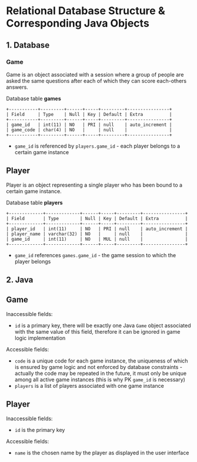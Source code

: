 # Relational Database Structure & Corresponding Java Objects

## 1. Database

### Game
Game is an object associated with a session where a group of people are asked the same questions after each of which they can score each-others answers.

Database table **games**
```
+-----------+---------+------+-----+---------+----------------+
| Field     | Type    | Null | Key | Default | Extra          |
+-----------+---------+------+-----+---------+----------------+
| game_id   | int(11) | NO   | PRI | null    | auto_increment |
| game_code | char(4) | NO   |     | null    |                |
+-----------+---------+------+-----+---------+----------------+
```
* `game_id` is referenced by `players.game_id` - each player belongs to a certain game instance

## Player
Player is an object representing a single player who has been bound to a certain game instance.

Database table **players**
```
+-------------+-------------+------+-----+---------+----------------+
| Field       | Type        | Null | Key | Default | Extra          |
+-------------+-------------+------+-----+---------+----------------+
| player_id   | int(11)     | NO   | PRI | null    | auto_increment |
| player_name | varchar(32) | NO   |     | null    |                |
| game_id     | int(11)     | NO   | MUL | null    |                |
+-------------+-------------+------+-----+---------+----------------+
```
* `game_id` references `games.game_id` - the game session to which the player belongs

## 2. Java

## Game

Inaccessible fields:
* `id` is a primary key, there will be exactly one Java `Game` object associated with the same value of this field, therefore it can be ignored in game logic implementation

Accessible fields:
* `code` is a unique code for each game instance, the uniqueness of which is ensured by game logic and not enforced by database constraints - actually the code may be repeated in the future, it must only be unique among all active game instances (this is why PK `game_id` is necessary)
* `players` is a list of players associated with one game instance

## Player

Inaccessible fields:
* `id` is the primary key

Accessible fields:
* `name` is the chosen name by the player as displayed in the user interface
